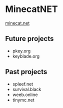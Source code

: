 # MinecatNET
[minecat.net](https://minecat.net)

## Future projects
* pkey.org
* keyblade.org

## Past projects
* spleef.net
* survival.black
* weeb.online
* tinymc.net

